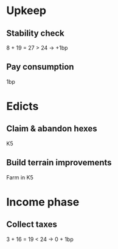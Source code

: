 # Upkeep
## Stability check
8 + 19 = 27 > 24 → +1bp
## Pay consumption
1bp
# Edicts
## Claim & abandon hexes
K5
## Build terrain improvements
Farm in K5
# Income phase
## Collect taxes
3 + 16 = 19 < 24 → 0 + 1bp